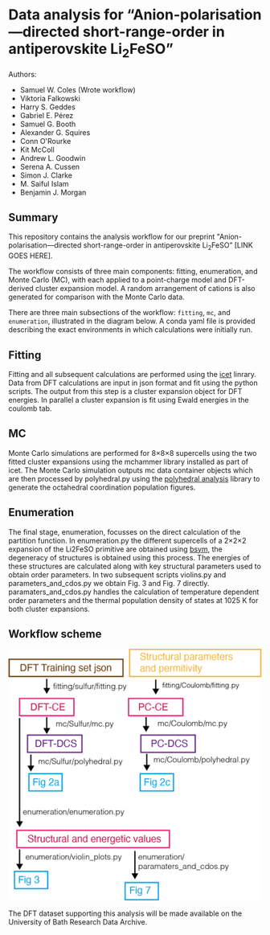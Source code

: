 # Data analysis for &ldquo;Anion-polarisation&mdash;directed short-range-order in antiperovskite Li<sub>2</sub>FeSO&rdquo;

Authors:
- Samuel W. Coles (Wrote workflow)
- Viktoria Falkowski
- Harry S. Geddes
- Gabriel E. Pérez
- Samuel G. Booth
- Alexander G. Squires 
- Conn O'Rourke
- Kit McColl
- Andrew L. Goodwin
- Serena A. Cussen
- Simon J. Clarke
- M. Saiful Islam
- Benjamin J. Morgan

## Summary

This repository contains the analysis workflow for our preprint "Anion-polarisation&mdash;directed short-range-order in antiperovskite Li<sub>2</sub>FeSO” [LINK GOES HERE].

The workflow consists of three main components: fitting, enumeration, and Monte Carlo (MC), with each applied to a point-charge model and DFT-derived cluster expansion model. A random arrangement of cations is also generated for comparison with the Monte Carlo data. 

There are three main subsections of the workflow: `fitting`, `mc`, and `enumeration`, illustrated in the diagram below. 
A conda yaml file is provided describing the exact environments in which calculations were initially run.

## Fitting

Fitting and all subsequent calculations are performed using the [icet](https://icet.materialsmodeling.org) linrary. Data from DFT calculations are input in json format and fit using the python scripts. The output from this step is a cluster expansion object for DFT energies. In parallel a cluster expansion is fit using Ewald energies in the coulomb tab.

## MC

Monte Carlo simulations are performed for 8&times;8&times;8 supercells using the two fitted cluster expansions using the mchammer library installed as part of icet. The Monte Carlo simulation outputs mc data container objects which are then processed by polyhedral.py using the [polyhedral analysis](https://polyhedral-analysis.readthedocs.io/en/latest/) library to generate the octahedral coordination population figures.

## Enumeration

The final stage, enumeration, focusses on the direct calculation of the partition function. In enumeration.py the different supercells of a 2&times;2&times;2 expansion of the Li2FeSO primitive are obtained using [bsym](https://joss.theoj.org/papers/10.21105/joss.00370), the degeneracy of structures is obtained using this process. The energies of these structures are calculated along with key structural parameters used to obtain order parameters. In two subsequent scripts violins.py and parameters_and_cdos.py we obtain Fig. 3 and Fig. 7 directly. paramaters_and_cdos.py handles the calculation of temperature dependent order parameters and the thermal population density of states at 1025 K for both cluster expansions.

## Workflow scheme

![](./workflow.png)

The DFT dataset supporting this analysis will be made available on the University of Bath Research Data Archive.
